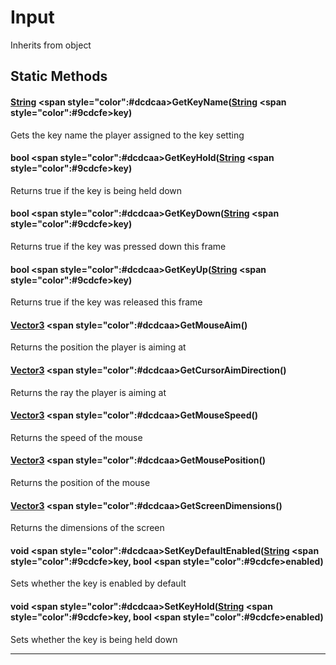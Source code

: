 # Input
Inherits from object
## Static Methods
#### [String](../static/String.md) <span style="color":#dcdcaa>GetKeyName<span>([String](../static/String.md) <span style="color":#9cdcfe>key<span>)
Gets the key name the player assigned to the key setting
#### bool <span style="color":#dcdcaa>GetKeyHold<span>([String](../static/String.md) <span style="color":#9cdcfe>key<span>)
Returns true if the key is being held down
#### bool <span style="color":#dcdcaa>GetKeyDown<span>([String](../static/String.md) <span style="color":#9cdcfe>key<span>)
Returns true if the key was pressed down this frame
#### bool <span style="color":#dcdcaa>GetKeyUp<span>([String](../static/String.md) <span style="color":#9cdcfe>key<span>)
Returns true if the key was released this frame
#### [Vector3](../objects/Vector3.md) <span style="color":#dcdcaa>GetMouseAim<span>()
Returns the position the player is aiming at
#### [Vector3](../objects/Vector3.md) <span style="color":#dcdcaa>GetCursorAimDirection<span>()
Returns the ray the player is aiming at
#### [Vector3](../objects/Vector3.md) <span style="color":#dcdcaa>GetMouseSpeed<span>()
Returns the speed of the mouse
#### [Vector3](../objects/Vector3.md) <span style="color":#dcdcaa>GetMousePosition<span>()
Returns the position of the mouse
#### [Vector3](../objects/Vector3.md) <span style="color":#dcdcaa>GetScreenDimensions<span>()
Returns the dimensions of the screen
#### void <span style="color":#dcdcaa>SetKeyDefaultEnabled<span>([String](../static/String.md) <span style="color":#9cdcfe>key<span>, bool <span style="color":#9cdcfe>enabled<span>)
Sets whether the key is enabled by default
#### void <span style="color":#dcdcaa>SetKeyHold<span>([String](../static/String.md) <span style="color":#9cdcfe>key<span>, bool <span style="color":#9cdcfe>enabled<span>)
Sets whether the key is being held down

---


